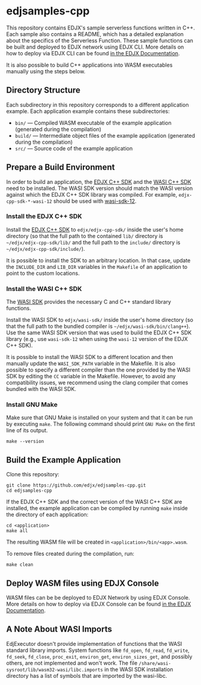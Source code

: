 <!--
title: .'EDJX Serverless C++ Samples'
description: 'Different detailed serverless example functions in C++ to get started with Serverless@EDJX'
platform: EDJX
language: C++
-->

# edjsamples-cpp

This repository contains EDJX's sample serverless functions written in C++.
Each sample also contains a README, which has a detailed explanation about
the specifics of the Serverless Function. These sample functions can be
built and deployed to EDJX network using EDJX CLI. More details on how to deploy via
EDJX CLI can be found [in the EDJX Documentation](https://docs.edjx.io/docs/latest/how_tos/cli_build_wasm_file.html).

It is also possible to build C++ applications into WASM executables manually
using the steps below.

## Directory Structure

Each subdirectory in this repository corresponds to a different application
example. Each application example contains these subdirectories:

- `bin/` &mdash; Compiled WASM executable of the example application
(generated during the compilation)
- `build/` &mdash; Intermediate object files of the example application
(generated during the compilation)
- `src/` &mdash; Source code of the example application

## Prepare a Build Environment

In order to build an application, the [EDJX C++ SDK](https://github.com/edjx/edjx-cpp-sdk)
and the [WASI C++ SDK](https://github.com/WebAssembly/wasi-sdk) need to be
installed. The WASI SDK version should match the WASI version against which
the EDJX C++ SDK library was compiled. For example, `edjx-cpp-sdk-*-wasi-12`
should be used with [wasi-sdk-12](https://github.com/WebAssembly/wasi-sdk/releases/tag/wasi-sdk-12).

### Install the EDJX C++ SDK

Install the [EDJX C++ SDK](https://github.com/edjx/edjx-cpp-sdk)
to `edjx/edjx-cpp-sdk/` inside the user's home directory
(so that the full path to the contained `lib/`
directory is `~/edjx/edjx-cpp-sdk/lib/` and the full path to the `include/`
directory is `~/edjx/edjx-cpp-sdk/include/`).

It is possible to install the SDK to an arbitrary location. In that case,
update the `INCLUDE_DIR` and `LIB_DIR` variables in the `Makefile` of an
application to point to the custom locations.

### Install the WASI C++ SDK

The [WASI SDK](https://github.com/WebAssembly/wasi-sdk)
provides the necessary C and C++ standard library functions.

Install the WASI SDK to `edjx/wasi-sdk/` inside the user's home directory
(so that the full path to the bundled
compiler is `~/edjx/wasi-sdk/bin/clang++`). Use the same WASI
SDK version that was used to build the EDJX C++ SDK library (e.g., use
`wasi-sdk-12` when using the `wasi-12` version of the EDJX C++ SDK).

It is possible to install the WASI SDK to
a different location and then manually update the `WASI_SDK_PATH` variable in
the Makefile. It is also possible to specify a different compiler than
the one provided by the WASI SDK by editing the `CC` variable in the Makefile.
However, to avoid any compatibility issues, we recommend using the clang
compiler that comes bundled with the WASI SDK.

### Install GNU Make

Make sure that GNU Make is installed on your system and that it can be run by executing `make`. The following command should print `GNU Make` on the first line of its output.

    make --version

## Build the Example Application

Clone this repository:

    git clone https://github.com/edjx/edjsamples-cpp.git
    cd edjsamples-cpp

If the EDJX C++ SDK and the correct version of the WASI C++ SDK are installed,
the example application can be compiled by running `make` inside the directory
of each application:

    cd <application>
    make all

The resulting WASM file will be created in `<application>/bin/<app>.wasm`.

To remove files created during the compilation, run:

    make clean

## Deploy WASM files using EDJX Console

WASM files can be be deployed to EDJX Network by using EDJX Console. More details on how to deploy via EDJX Console can be found [in the EDJX Documentation](https://docs.edjx.io/docs/latest/serverless/console_function_create.html). 

## A Note About WASI Imports

EdjExecutor doesn't provide implementation of functions that the
WASI standard library imports. System functions like `fd_open`, `fd_read`,
`fd_write`, `fd_seek`, `fd_close`, `proc_exit`, `environ_get`,
`environ_sizes_get`, and possibly others, are not implemented and won't work.
The file `/share/wasi-sysroot/lib/wasm32-wasi/libc.imports` in the WASI SDK
installation directory has a list of symbols that are imported by the wasi-libc.
